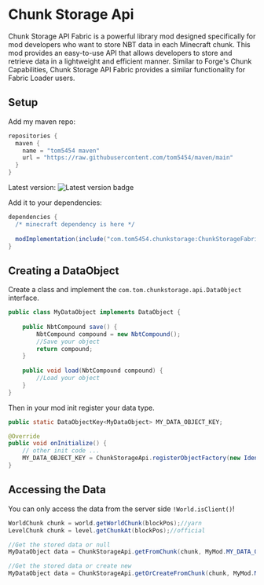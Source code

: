 # Chunk Storage Api
Chunk Storage API Fabric is a powerful library mod designed specifically for mod developers who want to store NBT data in each Minecraft chunk. This mod provides an easy-to-use API that allows developers to store and retrieve data in a lightweight and efficient manner. Similar to Forge's Chunk Capabilities, Chunk Storage API Fabric provides a similar functionality for Fabric Loader users.

## Setup
Add my maven repo:

```gradle
repositories {
  maven {
    name = "tom5454 maven"
    url = "https://raw.githubusercontent.com/tom5454/maven/main"
  }
}
```

Latest version: ![Latest version badge](https://img.shields.io/maven-metadata/v?color=forestgreen&label=release&metadataUrl=https%3A%2F%2Fraw.githubusercontent.com%2Ftom5454%2Fmaven%2Fmain%2Fcom%2Ftom5454%2Fchunkstorage%2FChunkStorageFabric-119%2Fmaven-metadata.xml)

Add it to your dependencies:

```gradle
dependencies {
  /* minecraft dependency is here */
  
  modImplementation(include("com.tom5454.chunkstorage:ChunkStorageFabric-119:${project.chunk_storage_api_version}"))
}
```

## Creating a DataObject
Create a class and implement the `com.tom.chunkstorage.api.DataObject` interface.

```java
public class MyDataObject implements DataObject {
	
	public NbtCompound save() {
		NbtCompound compound = new NbtCompound();
		//Save your object
		return compound;
	}
	
	public void load(NbtCompound compound) {
		//Load your object
	}
}
```

Then in your mod init register your data type.

```java
public static DataObjectKey<MyDataObject> MY_DATA_OBJECT_KEY;

@Override
public void onInitialize() {
	// other init code ...
	MY_DATA_OBJECT_KEY = ChunkStorageApi.registerObjectFactory(new Identifier("mymod:my_object"), MyDataObject::new);
}
```

## Accessing the Data
You can only access the data from the server side `!World.isClient()`!  

```java
WorldChunk chunk = world.getWorldChunk(blockPos);//yarn
LevelChunk chunk = level.getChunkAt(blockPos);//official

//Get the stored data or null
MyDataObject data = ChunkStorageApi.getFromChunk(chunk, MyMod.MY_DATA_OBJECT_KEY);

//Get the stored data or create new
MyDataObject data = ChunkStorageApi.getOrCreateFromChunk(chunk, MyMod.MY_DATA_OBJECT_KEY);
```

